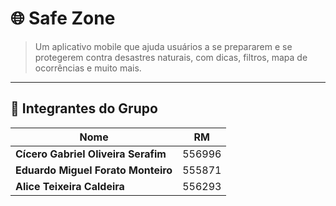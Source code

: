 # 🌐 Safe Zone

> Um aplicativo mobile que ajuda usuários a se prepararem e se protegerem contra desastres naturais, com dicas, filtros, mapa de ocorrências e muito mais.

---

## 👥 Integrantes do Grupo

| Nome                             | RM      
|----------------------------------|-----------|
| **Cícero Gabriel Oliveira Serafim** | 556996  
| **Eduardo Miguel Forato Monteiro** | 555871  
| **Alice Teixeira Caldeira**        | 556293  

